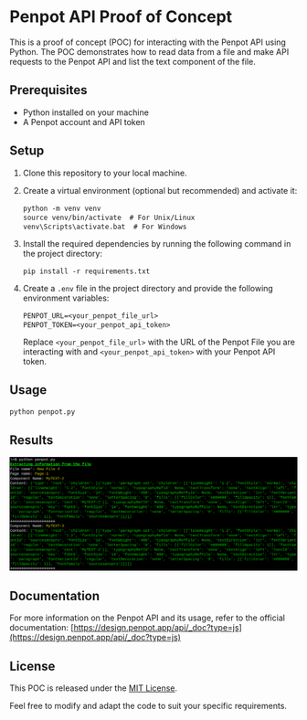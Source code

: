 # Penpot API Proof of Concept

This is a proof of concept (POC) for interacting with the Penpot API using Python. 
The POC demonstrates how to read data from a file and make API requests to the Penpot API and list the text component of the file.

## Prerequisites

- Python installed on your machine
- A Penpot account and API token

## Setup

1. Clone this repository to your local machine.

2. Create a virtual environment (optional but recommended) and activate it:
   ```
   python -m venv venv
   source venv/bin/activate  # For Unix/Linux
   venv\Scripts\activate.bat  # For Windows
   ```

3. Install the required dependencies by running the following command in the project directory:
   ```
   pip install -r requirements.txt
   ```

4. Create a `.env` file in the project directory and provide the following environment variables:
   ```
   PENPOT_URL=<your_penpot_file_url>
   PENPOT_TOKEN=<your_penpot_api_token>
   ```
   Replace `<your_penpot_file_url>` with the URL of the Penpot File you are interacting with and `<your_penpot_api_token>` with your Penpot API token.

## Usage

   ```
   python penpot.py
   ```
   
## Results

   ![screenshot](./var/screenshot.png)
   

## Documentation

For more information on the Penpot API and its usage, refer to the official documentation:
[https://design.penpot.app/api/_doc?type=js](https://design.penpot.app/api/_doc?type=js)

## License

This POC is released under the [MIT License](LICENSE).

Feel free to modify and adapt the code to suit your specific requirements.
